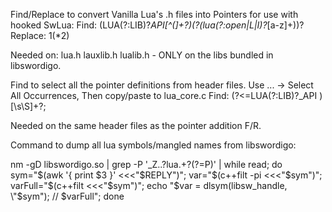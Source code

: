 

Find/Replace to convert Vanilla Lua's .h files into Pointers for use with hooked SwLua:
Find:
(LUA(?:LIB)?_API[^(]+?)\(?(lua(?:open|L|I)?_[a-z]+)\)?
Replace:
$1(*$2)

Needed on:
lua.h
lauxlib.h
lualib.h - ONLY on the libs bundled in libswordigo.


Find to select all the pointer definitions from header files. Use ... -> Select All Occurrences,
Then copy/paste to lua_core.c
Find:
(?<=LUA(?:LIB)?_API )[\s\S]+?;

Needed on the same header files as the pointer addition F/R.






Command to dump all lua symbols/mangled names from libswordigo:

nm -gD libswordigo.so
    | grep -P '_Z..?lua.+?(?=P)'
    | while read; do
        sym="$(awk '{ print $3 }' <<<"$REPLY")";
        var="$(c++filt -pi <<<"$sym")";
        varFull="$(c++filt <<<"$sym")";
        echo "$var = dlsym(libsw_handle, \"$sym\"); // $varFull";
    done
